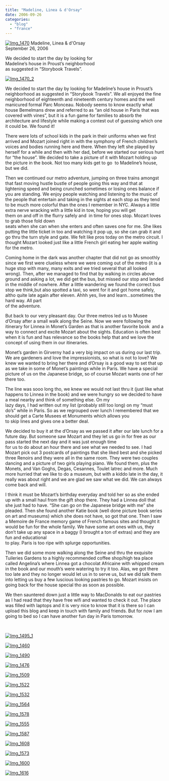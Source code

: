 ```yaml
---
title: "Madeline, Linea & d'Orsay"
date: 2006-09-26
categories: 
  - "blog"
  - "france"
---
```


 [![Img_1470](http://soultravelers3new.local/images/2008/04/29/img_1470.png "Img_1470")](https://pub-ac94b3f306b24c0dba4238943c97f2e1.r2.dev/photos/uncategorized/2008/04/29/img_1470.png) Madeline, Linea & d'Orsay  
September 26, 2006

We decided to start the day by looking for  
Madeline’s house in Proust’s neighborhood  
as suggested in “Storybook Travels”.

<!--more-->

[![Img_1470_2](http://soultravelers3new.local/images/2008/04/29/img_1470_2.png "Img_1470_2")](https://pub-ac94b3f306b24c0dba4238943c97f2e1.r2.dev/photos/uncategorized/2008/04/29/img_1470_2.png)

We decided to start the day by looking for Madeline’s house in Proust’s neighborhood as suggested in “Storybook Travels”. We all enjoyed the fine neighborhood of eighteenth and nineteenth century homes and the well manicured formal Parc Monceau. Nobody seems to know exactly what house Bemelmans drew and referred to as “an old house in Paris that was covered with vines”, but it is a fun game for families to absorb the architecture and lifestyle while making a contest out of guessing which one it could be. We found it!  
  
There were lots of school kids in the park in their uniforms when we first arrived and Mozart joined right in with the symphony of French children’s voices and bodies running here and there. When they left she played by herself for a while and then with her dad, before we started our serious hunt for “the house”. We decided to take a picture of it with Mozart holding up the picture in the book. Not too many kids get to go  to Madeline’s house, but we did.

Then we continued our metro adventure, jumping on three trains amongst that fast moving hustle bustle of people going this way and that at lightening speed and being crunched sometimes or losing ones balance if you are standing. We enjoy people watching and listening to the music of the people that entertain and taking in the sights at each stop as they tend to be much more colorful than the ones I remember in NYC. Always a little extra nerve wracking with a little kid in tow, hoping you will get  
them on and off in the flurry safely and  in time for ones stop. Mozart loves to grab those fold down  
seats when she can when she enters and often saves one for me. She likes putting the little ticket in too and watching it pop up, so she can grab it and go thru the turn style and gate. We felt like pros today on the metro circuit. I thought Mozart looked just like a little French girl eating her apple waiting for the metro.  
  
Coming home in the dark was another chapter that did not go as smoothly since we first were clueless where we were coming out of the metro (it is a huge stop with many, many exits and we tried several that all looked wrong). Then, after we managed to find that by walking in circles above ground and asking a lot, we did get the bus, but missed our stop and landed in the middle of nowhere. After a little wandering we found the correct bus stop we think,but also spotted a taxi, so went for it and got home safely, altho quite late again after eleven. Ahhh yes, live and learn...sometimes the hard way. All part  
of the adventure.  
  
But back to our very pleasant day. Our three metros led us to Musee d’Orsay after a small walk along the Seine. Now we were following the itinerary for Linnea in Monet’s Garden as that is another favorite book  and a way to connect and excite Mozart about the sights. Education is often best when it is fun and has relevance so the books help that and we love the concept of using them in our itineraries.  
  
Monet’s garden in Girverny had a very big impact on us during our last trip. We are gardeners and love the impressionists, so what is not to love? We knew we wanted to bring her there and d’Orsay is a good way to set that up as we take in some of Monet’s paintings while in Paris. We have a special picture of us on the Japanese bridge, so of course Mozart wants one of her there too.  
  
The line was sooo long tho, we knew we would not last thru it (just like what happens to Linnea in the book) and we were hungry so we decided to have a meal nearby and think of something else. On my  
lazy days, I had written out my list (probably still too long) on my “must do’s” while in Paris. So as we regrouped over lunch I remembered that we should get a Carte Musees et Monuments which allows you  
to skip lines and gives one a better deal.  
  
We decided to buy it at the d’Orsay as we passed it after our late lunch for a future day. But someone saw Mozart and they let us go in for free as our pass started the next day and it was just enough time  
for us to do about an hour there and see what we needed to see. I had Mozart pick out 3 postcards of paintings that she liked best and she picked three Renoirs and they were all in the same room. They were two couples dancing and a picture of two girls playing piano. We found them, plus the Monets, and Van Goghs, Degas, Cesannes, Toulet latrec and more. Much more hurried that we like to do a museum, but with a kiddo late in the day, it really was about right and we are glad we saw what we did. We can always come back and will.  
  
I think it must be Mozart’s birthday everyday and told her so as she ended up with a small haul from the gift shop there. They had a Linnea doll that she just had to have. “She can go on the Japanese bridge with me” she pleaded. Then she found another Katie book (well done picture book series on art and museums) which she does not have, so got that one. Then I saw a Memoire de France memory game of French famous sites and thought it would be fun for the whole family. We have some art ones with us, they don’t take up any space in a baggy (I brought a ton of extras) and they are fun and educational  
to play. Paris is too ripe with splurge opportunities.  
  
Then we did some more walking along the Seine and thru the exquisite Tuileries Gardens to a highly recommended coffee shop/high tea place called Angelina’s where Linnea got a chocolat Africaine with whipped cream in the book and our mouth’s were watering to try it too. Alas, we got there too late and they no longer would let us in to serve us, but we did talk them into letting us buy a few luscious looking pastries to go. Mozart insists on going back for the house special tho as soon as possible.  
  
We then sauntered down just a little way to MacDonalds to eat our pastries as I had read that they have free wifi and wanted to check it out. The place was filled with laptops and it is very nice to know that it is there so I can upload this blog and keep in touch with family and friends. But for now I am going to bed so I can have another fun day in Paris tomorrow.

[  
](https://pub-ac94b3f306b24c0dba4238943c97f2e1.r2.dev/photos/uncategorized/2008/04/29/img_1460.png)

[](https://pub-ac94b3f306b24c0dba4238943c97f2e1.r2.dev/photos/uncategorized/2008/04/29/img_1495.jpg)

[![Img_1495_1](http://soultravelers3new.local/images/2008/04/29/img_1495_1.jpg "Img_1495_1")](https://pub-ac94b3f306b24c0dba4238943c97f2e1.r2.dev/photos/uncategorized/2008/04/29/img_1495_1.jpg)

[![Img_1460](http://soultravelers3new.local/images/2008/04/29/img_1460.png "Img_1460")](https://pub-ac94b3f306b24c0dba4238943c97f2e1.r2.dev/photos/uncategorized/2008/04/29/img_1460.png)

[![Img_1490](http://soultravelers3new.local/images/2008/04/29/img_1490.png "Img_1490")](https://pub-ac94b3f306b24c0dba4238943c97f2e1.r2.dev/photos/uncategorized/2008/04/29/img_1490.png)

[![Img_1476](http://soultravelers3new.local/images/2008/04/29/img_1476.png "Img_1476")](https://pub-ac94b3f306b24c0dba4238943c97f2e1.r2.dev/photos/uncategorized/2008/04/29/img_1476.png)

[![Img_1509](http://soultravelers3new.local/images/2008/04/29/img_1509.png "Img_1509")](https://pub-ac94b3f306b24c0dba4238943c97f2e1.r2.dev/photos/uncategorized/2008/04/29/img_1509.png)

[![Img_1522](http://soultravelers3new.local/images/2008/04/29/img_1522.png "Img_1522")](https://pub-ac94b3f306b24c0dba4238943c97f2e1.r2.dev/photos/uncategorized/2008/04/29/img_1522.png)

[![Img_1532](http://soultravelers3new.local/images/2008/04/29/img_1532.png "Img_1532")](https://pub-ac94b3f306b24c0dba4238943c97f2e1.r2.dev/photos/uncategorized/2008/04/29/img_1532.png)

[![Img_1564](http://soultravelers3new.local/images/2008/04/29/img_1564.png "Img_1564")](https://pub-ac94b3f306b24c0dba4238943c97f2e1.r2.dev/photos/uncategorized/2008/04/29/img_1564.png)

[![Img_1578](http://soultravelers3new.local/images/2008/04/29/img_1578.png "Img_1578")](https://pub-ac94b3f306b24c0dba4238943c97f2e1.r2.dev/photos/uncategorized/2008/04/29/img_1578.png)

[![Img_1555](http://soultravelers3new.local/images/2008/04/29/img_1555.png "Img_1555")](https://pub-ac94b3f306b24c0dba4238943c97f2e1.r2.dev/photos/uncategorized/2008/04/29/img_1555.png)

[![Img_1587](http://soultravelers3new.local/images/2008/04/29/img_1587.png "Img_1587")](https://pub-ac94b3f306b24c0dba4238943c97f2e1.r2.dev/photos/uncategorized/2008/04/29/img_1587.png)

[![Img_1608](http://soultravelers3new.local/images/2008/04/29/img_1608.jpg "Img_1608")](https://pub-ac94b3f306b24c0dba4238943c97f2e1.r2.dev/photos/uncategorized/2008/04/29/img_1608.jpg)

[![Img_1573](http://soultravelers3new.local/images/2008/04/29/img_1573.jpg "Img_1573")](https://pub-ac94b3f306b24c0dba4238943c97f2e1.r2.dev/photos/uncategorized/2008/04/29/img_1573.jpg)

[![Img_1600](http://soultravelers3new.local/images/2008/04/29/img_1600.jpg "Img_1600")](https://pub-ac94b3f306b24c0dba4238943c97f2e1.r2.dev/photos/uncategorized/2008/04/29/img_1600.jpg)

  

[![Img_1616](http://soultravelers3new.local/images/2008/04/29/img_1616.jpg "Img_1616")](https://pub-ac94b3f306b24c0dba4238943c97f2e1.r2.dev/photos/uncategorized/2008/04/29/img_1616.jpg)

  
  
  

[](https://pub-ac94b3f306b24c0dba4238943c97f2e1.r2.dev/photos/uncategorized/2008/04/29/img_1495.jpg)

 [](https://pub-ac94b3f306b24c0dba4238943c97f2e1.r2.dev/photos/uncategorized/2008/04/29/img_1495.jpg)

[  
](https://pub-ac94b3f306b24c0dba4238943c97f2e1.r2.dev/photos/uncategorized/2008/04/29/img_1495.jpg)
